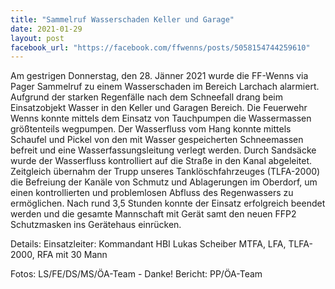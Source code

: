 ```yaml
---
title: "Sammelruf Wasserschaden Keller und Garage"
date: 2021-01-29
layout: post
facebook_url: "https://facebook.com/ffwenns/posts/5058154744259610"
---
```


Am gestrigen Donnerstag, den 28. Jänner 2021 wurde die FF-Wenns via Pager Sammelruf zu einem Wasserschaden im Bereich Larchach alarmiert. Aufgrund der starken Regenfälle nach dem Schneefall drang beim Einsatzobjekt Wasser in den Keller und Garagen Bereich. Die Feuerwehr Wenns konnte mittels dem Einsatz von Tauchpumpen die Wassermassen größtenteils wegpumpen. Der Wasserfluss vom Hang konnte mittels Schaufel und Pickel von den mit Wasser gespeicherten Schneemassen befreit und eine Wasserfassungsleitung verlegt werden. Durch Sandsäcke wurde der Wasserfluss kontrolliert auf die Straße in den Kanal abgeleitet. Zeitgleich übernahm der Trupp unseres Tanklöschfahrzeuges (TLFA-2000) die Befreiung der Kanäle von Schmutz und Ablagerungen im Oberdorf, um einen kontrollierten und problemlosen Abfluss des Regenwassers zu ermöglichen. Nach rund 3,5 Stunden konnte der Einsatz erfolgreich beendet werden und die gesamte Mannschaft mit Gerät samt den neuen FFP2 Schutzmasken ins Gerätehaus einrücken. 

Details:
Einsatzleiter: Kommandant HBI Lukas Scheiber
MTFA, LFA, TLFA-2000, RFA mit 30 Mann

Fotos: LS/FE/DS/MS/ÖA-Team - Danke!
Bericht: PP/ÖA-Team